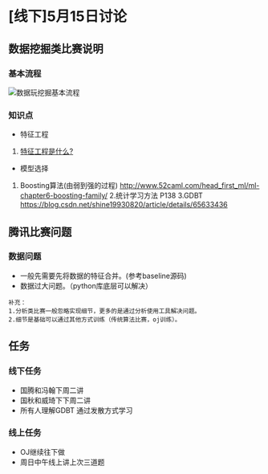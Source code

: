 # [线下]5月15日讨论
## 数据挖掘类比赛说明
### 基本流程
![数据玩挖掘基本流程](https://github.com/dolanzhao/group/blob/master/%E8%AE%A8%E8%AE%BA/Res/20180515000.png)
### 知识点
* 特征工程
1. [特征工程是什么?](https://www.zhihu.com/question/29316149)
* 模型选择
1. Boosting算法(由弱到强的过程)
http://www.52caml.com/head_first_ml/ml-chapter6-boosting-family/
2.统计学习方法 
P138
3.GDBT 
https://blog.csdn.net/shine19930820/article/details/65633436
## 腾讯比赛问题
### 数据问题
* 一般先需要先将数据的特征合并。(参考baseline源码)
* 数据过大问题。（python库底层可以解决）
```
补充：
1.分析类比赛一般忽略实现细节，更多的是通过分析使用工具解决问题。
2.细节是基础可以通过其他方式训练（传统算法比赛，oj训练）。
```
## 任务 
### 线下任务
* 国腾和冯翰下周二讲
* 国秋和威琦下下周二讲
* 所有人理解GDBT 通过发散方式学习
### 线上任务
* OJ继续往下做
* 周日中午线上讲上次三道题
